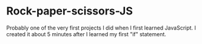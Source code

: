 # Rock-paper-scissors-JS
Probably one of the very first projects I did when I first learned JavaScript. I created it about 5 minutes after I learned my first "if" statement.
